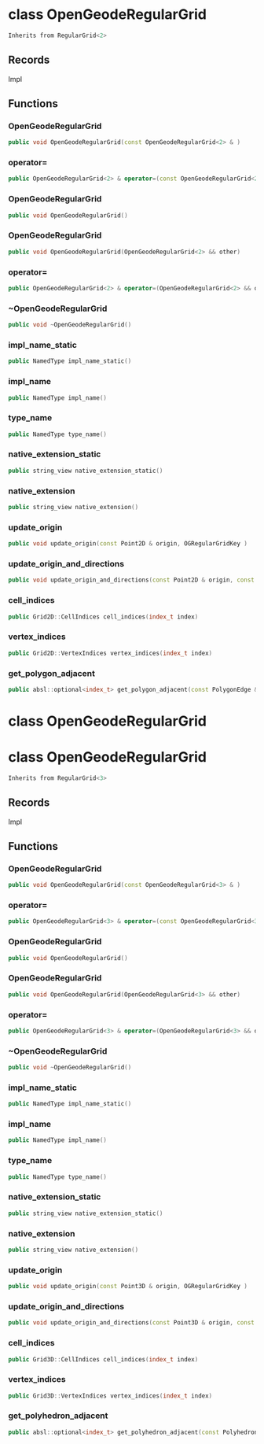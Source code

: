 # class OpenGeodeRegularGrid


```cpp
Inherits from RegularGrid<2>
```



## Records

Impl



## Functions

### OpenGeodeRegularGrid

```cpp
public void OpenGeodeRegularGrid(const OpenGeodeRegularGrid<2> & )
```


### operator=

```cpp
public OpenGeodeRegularGrid<2> & operator=(const OpenGeodeRegularGrid<2> & )
```


### OpenGeodeRegularGrid

```cpp
public void OpenGeodeRegularGrid()
```


### OpenGeodeRegularGrid

```cpp
public void OpenGeodeRegularGrid(OpenGeodeRegularGrid<2> && other)
```


### operator=

```cpp
public OpenGeodeRegularGrid<2> & operator=(OpenGeodeRegularGrid<2> && other)
```


### ~OpenGeodeRegularGrid

```cpp
public void ~OpenGeodeRegularGrid()
```


### impl_name_static

```cpp
public NamedType impl_name_static()
```


### impl_name

```cpp
public NamedType impl_name()
```


### type_name

```cpp
public NamedType type_name()
```


### native_extension_static

```cpp
public string_view native_extension_static()
```


### native_extension

```cpp
public string_view native_extension()
```


### update_origin

```cpp
public void update_origin(const Point2D & origin, OGRegularGridKey )
```


### update_origin_and_directions

```cpp
public void update_origin_and_directions(const Point2D & origin, const std::array<Vector2D, 2> & directions, OGRegularGridKey )
```


### cell_indices

```cpp
public Grid2D::CellIndices cell_indices(index_t index)
```


### vertex_indices

```cpp
public Grid2D::VertexIndices vertex_indices(index_t index)
```


### get_polygon_adjacent

```cpp
public absl::optional<index_t> get_polygon_adjacent(const PolygonEdge & edge)
```




# class OpenGeodeRegularGrid

# class OpenGeodeRegularGrid


```cpp
Inherits from RegularGrid<3>
```



## Records

Impl



## Functions

### OpenGeodeRegularGrid

```cpp
public void OpenGeodeRegularGrid(const OpenGeodeRegularGrid<3> & )
```


### operator=

```cpp
public OpenGeodeRegularGrid<3> & operator=(const OpenGeodeRegularGrid<3> & )
```


### OpenGeodeRegularGrid

```cpp
public void OpenGeodeRegularGrid()
```


### OpenGeodeRegularGrid

```cpp
public void OpenGeodeRegularGrid(OpenGeodeRegularGrid<3> && other)
```


### operator=

```cpp
public OpenGeodeRegularGrid<3> & operator=(OpenGeodeRegularGrid<3> && other)
```


### ~OpenGeodeRegularGrid

```cpp
public void ~OpenGeodeRegularGrid()
```


### impl_name_static

```cpp
public NamedType impl_name_static()
```


### impl_name

```cpp
public NamedType impl_name()
```


### type_name

```cpp
public NamedType type_name()
```


### native_extension_static

```cpp
public string_view native_extension_static()
```


### native_extension

```cpp
public string_view native_extension()
```


### update_origin

```cpp
public void update_origin(const Point3D & origin, OGRegularGridKey )
```


### update_origin_and_directions

```cpp
public void update_origin_and_directions(const Point3D & origin, const std::array<Vector3D, 3> & directions, OGRegularGridKey )
```


### cell_indices

```cpp
public Grid3D::CellIndices cell_indices(index_t index)
```


### vertex_indices

```cpp
public Grid3D::VertexIndices vertex_indices(index_t index)
```


### get_polyhedron_adjacent

```cpp
public absl::optional<index_t> get_polyhedron_adjacent(const PolyhedronFacet & polyhedron_facet)
```




